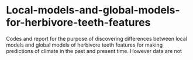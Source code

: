 # Local-models-and-global-models-for-herbivore-teeth-features
Codes and report for the purpose of discovering differences between local models and global models of herbivore teeth features for making predictions of climate in the past and present time. However data are not 
